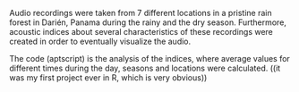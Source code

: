 Audio recordings were taken from 7 different locations in a pristine rain forest in Darién, Panama during the rainy and the dry season.
Furthermore, acoustic indices about several characteristics of these recordings were created in order to eventually visualize the audio.

The code (aptscript) is the analysis of the indices, where average values for different times during the day, seasons and locations were calculated. 
((it was my first project ever in R, which is very obvious))
